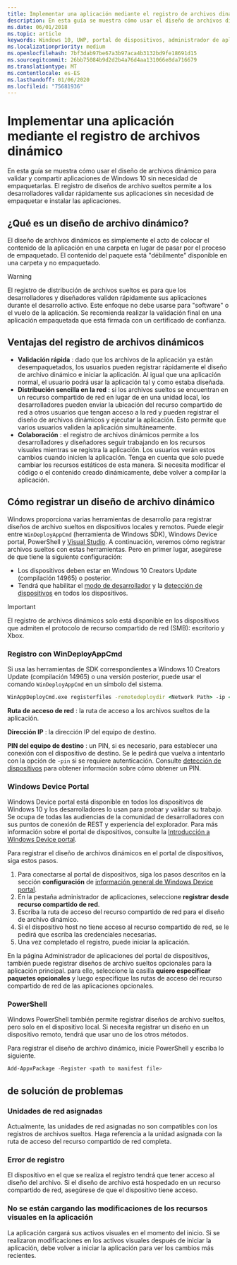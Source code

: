```yaml
---
title: Implementar una aplicación mediante el registro de archivos dinámico
description: En esta guía se muestra cómo usar el diseño de archivos dinámico para validar y compartir aplicaciones de Windows 10 sin necesidad de empaquetarlas.
ms.date: 06/01/2018
ms.topic: article
keywords: Windows 10, UWP, portal de dispositivos, administrador de aplicaciones, implementación, SDK
ms.localizationpriority: medium
ms.openlocfilehash: 7bf3dab97be67a3b97aca4b3132bd9fe18691d15
ms.sourcegitcommit: 26bb75084b9d2d2b4a76d4aa131066e8da716679
ms.translationtype: MT
ms.contentlocale: es-ES
ms.lasthandoff: 01/06/2020
ms.locfileid: "75681936"
---
```

# <a name="deploy-an-app-through-loose-file-registration"></a>Implementar una aplicación mediante el registro de archivos dinámico 

En esta guía se muestra cómo usar el diseño de archivos dinámico para validar y compartir aplicaciones de Windows 10 sin necesidad de empaquetarlas. El registro de diseños de archivo sueltos permite a los desarrolladores validar rápidamente sus aplicaciones sin necesidad de empaquetar e instalar las aplicaciones. 

## <a name="what-is-a-loose-file-layout"></a>¿Qué es un diseño de archivo dinámico?

El diseño de archivos dinámicos es simplemente el acto de colocar el contenido de la aplicación en una carpeta en lugar de pasar por el proceso de empaquetado. El contenido del paquete está "débilmente" disponible en una carpeta y no empaquetado. 

> [!WARNING]
> El registro de distribución de archivos sueltos es para que los desarrolladores y diseñadores validen rápidamente sus aplicaciones durante el desarrollo activo. Este enfoque no debe usarse para "software" o el vuelo de la aplicación. Se recomienda realizar la validación final en una aplicación empaquetada que está firmada con un certificado de confianza. 

## <a name="advantages-of-loose-file-registration"></a>Ventajas del registro de archivos dinámicos

- **Validación rápida** : dado que los archivos de la aplicación ya están desempaquetados, los usuarios pueden registrar rápidamente el diseño de archivo dinámico e iniciar la aplicación. Al igual que una aplicación normal, el usuario podrá usar la aplicación tal y como estaba diseñada. 
- **Distribución sencilla en la red** : si los archivos sueltos se encuentran en un recurso compartido de red en lugar de en una unidad local, los desarrolladores pueden enviar la ubicación del recurso compartido de red a otros usuarios que tengan acceso a la red y pueden registrar el diseño de archivos dinámicos y ejecutar la aplicación. Esto permite que varios usuarios validen la aplicación simultáneamente. 
- **Colaboración** : el registro de archivos dinámicos permite a los desarrolladores y diseñadores seguir trabajando en los recursos visuales mientras se registra la aplicación. Los usuarios verán estos cambios cuando inicien la aplicación. Tenga en cuenta que solo puede cambiar los recursos estáticos de esta manera. Si necesita modificar el código o el contenido creado dinámicamente, debe volver a compilar la aplicación.

## <a name="how-to-register-a-loose-file-layout"></a>Cómo registrar un diseño de archivo dinámico

Windows proporciona varias herramientas de desarrollo para registrar diseños de archivo sueltos en dispositivos locales y remotos. Puede elegir entre `WinDeployAppCmd` (herramienta de Windows SDK), Windows Device portal, PowerShell y [Visual Studio](https://docs.microsoft.com/windows/uwp/debug-test-perf/deploying-and-debugging-uwp-apps#register-layout-from-network). A continuación, veremos cómo registrar archivos sueltos con estas herramientas. Pero en primer lugar, asegúrese de que tiene la siguiente configuración:

- Los dispositivos deben estar en Windows 10 Creators Update (compilación 14965) o posterior.
- Tendrá que habilitar el [modo de desarrollador](https://docs.microsoft.com/windows/uwp/get-started/enable-your-device-for-development) y la [detección de dispositivos](https://docs.microsoft.com/windows/uwp/get-started/enable-your-device-for-development#device-discovery) en todos los dispositivos.

> [!IMPORTANT]
> El registro de archivos dinámicos solo está disponible en los dispositivos que admiten el protocolo de recurso compartido de red (SMB): escritorio y Xbox. 

### <a name="register-with-windeployappcmd"></a>Registro con WinDeployAppCmd

Si usa las herramientas de SDK correspondientes a Windows 10 Creators Update (compilación 14965) o una versión posterior, puede usar el comando `WinDeployAppCmd` en un símbolo del sistema.

```cmd
WinAppDeployCmd.exe registerfiles -remotedeploydir <Network Path> -ip <IP Address> -pin <target machine PIN>
```

**Ruta de acceso de red** : la ruta de acceso a los archivos sueltos de la aplicación.

**Dirección IP** : la dirección IP del equipo de destino.

**PIN del equipo de destino** : un PIN, si es necesario, para establecer una conexión con el dispositivo de destino. Se le pedirá que vuelva a intentarlo con la opción de `-pin` si se requiere autenticación. Consulte [detección de dispositivos](https://docs.microsoft.com/windows/uwp/get-started/enable-your-device-for-development#device-discovery) para obtener información sobre cómo obtener un PIN.

### <a name="windows-device-portal"></a>Windows Device Portal

Windows Device portal está disponible en todos los dispositivos de Windows 10 y los desarrolladores lo usan para probar y validar su trabajo. Se ocupa de todas las audiencias de la comunidad de desarrolladores con sus puntos de conexión de REST y experiencia del explorador. Para más información sobre el portal de dispositivos, consulte la [Introducción a Windows Device portal](device-portal.md).

Para registrar el diseño de archivos dinámicos en el portal de dispositivos, siga estos pasos.

1. Para conectarse al portal de dispositivos, siga los pasos descritos en la sección **configuración** de [información general de Windows Device portal](device-portal.md).
1. En la pestaña administrador de aplicaciones, seleccione **registrar desde recurso compartido de red**.
1. Escriba la ruta de acceso del recurso compartido de red para el diseño de archivo dinámico. 
1. Si el dispositivo host no tiene acceso al recurso compartido de red, se le pedirá que escriba las credenciales necesarias.
1. Una vez completado el registro, puede iniciar la aplicación.

En la página Administrador de aplicaciones del portal de dispositivos, también puede registrar diseños de archivo sueltos opcionales para la aplicación principal. para ello, seleccione la casilla **quiero especificar paquetes opcionales** y luego especifique las rutas de acceso del recurso compartido de red de las aplicaciones opcionales. 

### <a name="powershell"></a>PowerShell 

Windows PowerShell también permite registrar diseños de archivo sueltos, pero solo en el dispositivo local. Si necesita registrar un diseño en un dispositivo remoto, tendrá que usar uno de los otros métodos. 

Para registrar el diseño de archivo dinámico, inicie PowerShell y escriba lo siguiente.

```PowerShell
Add-AppxPackage -Register <path to manifest file>
```

## <a name="troubleshooting"></a>de solución de problemas

### <a name="mapped-network-drives"></a>Unidades de red asignadas
Actualmente, las unidades de red asignadas no son compatibles con los registros de archivos sueltos. Haga referencia a la unidad asignada con la ruta de acceso del recurso compartido de red completa.

### <a name="registration-failure"></a>Error de registro
El dispositivo en el que se realiza el registro tendrá que tener acceso al diseño del archivo. Si el diseño de archivo está hospedado en un recurso compartido de red, asegúrese de que el dispositivo tiene acceso. 

### <a name="modifications-to-visual-assets-arent-being-loaded-in-the-app"></a>No se están cargando las modificaciones de los recursos visuales en la aplicación 
La aplicación cargará sus activos visuales en el momento del inicio. Si se realizaron modificaciones en los activos visuales después de iniciar la aplicación, debe volver a iniciar la aplicación para ver los cambios más recientes.
